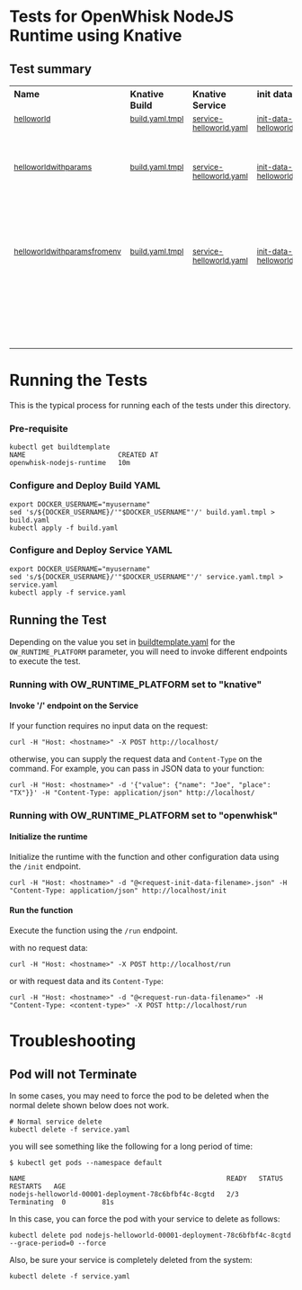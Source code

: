 <!--
#
# Licensed to the Apache Software Foundation (ASF) under one or more
# contributor license agreements.  See the NOTICE file distributed with
# this work for additional information regarding copyright ownership.
# The ASF licenses this file to You under the Apache License, Version 2.0
# (the "License"); you may not use this file except in compliance with
# the License.  You may obtain a copy of the License at
#
#     http://www.apache.org/licenses/LICENSE-2.0
#
# Unless required by applicable law or agreed to in writing, software
# distributed under the License is distributed on an "AS IS" BASIS,
# WITHOUT WARRANTIES OR CONDITIONS OF ANY KIND, either express or implied.
# See the License for the specific language governing permissions and
# limitations under the License.
#
-->

# Tests for OpenWhisk NodeJS Runtime using Knative

## Test summary

<table cellpadding="8">
  <tbody>
    <tr valign="top" align="left">
      <th width="180">Name</th>
      <th width="180">Knative Build</th>
      <th width="180">Knative Service</th>
      <th width="300">init data</th>
      <th width="300">Description</th>
    </tr>
    <tr align="left" valign="top">
      <td><sub><a href="helloworld">helloworld</a></sub></td>
      <td><sub><a href="helloworld/build.yaml.tmpl">build.yaml.tmpl</a></sub></td>
      <td><sub><a href="helloworld/service.yaml.tmpl">service-helloworld.yaml</a></sub></td>
      <td><sub><a href="helloworld/init-data-helloworld.json">init-data-helloworld.json</a></sub></td>
      <td><sub>A simple "Hello world" function with no parameters.</sub></td>
    </tr>
    <tr align="left" valign="top">
      <td><sub><a href="helloworldwithparams">helloworldwithparams</a></sub></td>
      <td><sub><a href="helloworldwithparams/build.yaml.tmpl">build.yaml.tmpl</a></sub></td>
      <td><sub><a href="helloworldwithparams/service.yaml.tmpl">service-helloworld.yaml</a></sub></td>
      <td><sub><a href="helloworldwithparams/init-data-helloworld.json">init-data-helloworld.json</a></sub></td>
      <td><sub>A simple "Hello world" function with NAME and PLACE parameters passed via params JSON object.</sub></td>
    </tr>
    <tr align="left" valign="top">
      <td><sub><a href="helloworldwithparamsfromenv">helloworldwithparamsfromenv</a></sub></td>
      <td><sub><a href="helloworldwithparamsfromenv/build.yaml.tmpl">build.yaml.tmpl</a></sub></td>
      <td><sub><a href="helloworldwithparamsfromenv/service.yaml.tmpl">service-helloworld.yaml</a></sub></td>
      <td><sub><a href="helloworldwithparamsfromenv/init-data-helloworld.json">init-data-helloworld.json</a></sub></td>
      <td><sub>A simple "Hello world" function with NAME and PLACE parameters avail. from NodeJS as process environment variables.  </sub></td>
    </tr>
  </tbody>
</table>   

# Running the Tests

This is the typical process for running each of the tests under this directory.

### Pre-requisite

```
kubectl get buildtemplate
NAME                       CREATED AT
openwhisk-nodejs-runtime   10m
```

### Configure and Deploy Build YAML 

```
export DOCKER_USERNAME="myusername"
sed 's/${DOCKER_USERNAME}/'"$DOCKER_USERNAME"'/' build.yaml.tmpl > build.yaml
kubectl apply -f build.yaml
```

### Configure and Deploy Service YAML

```
export DOCKER_USERNAME="myusername"
sed 's/${DOCKER_USERNAME}/'"$DOCKER_USERNAME"'/' service.yaml.tmpl > service.yaml
kubectl apply -f service.yaml
```

## Running the Test

Depending on the value you set in [buildtemplate.yaml](../buildtemplate.yaml) for the ```OW_RUNTIME_PLATFORM``` parameter, you will need to invoke different endpoints to execute the test.

### Running with OW_RUNTIME_PLATFORM set to "knative"

#### Invoke '/' endpoint on the Service

If your function requires no input data on the request:

```
curl -H "Host: <hostname>" -X POST http://localhost/
```

otherwise, you can supply the request data and ```Content-Type``` on the command. For example, you can pass in JSON data to your function:

```
curl -H "Host: <hostname>" -d '{"value": {"name": "Joe", "place": "TX"}}' -H "Content-Type: application/json" http://localhost/
```

### Running with OW_RUNTIME_PLATFORM set to "openwhisk"

#### Initialize the runtime

Initialize the runtime with the function and other configuration data using the ```/init``` endpoint.

```
curl -H "Host: <hostname>" -d "@<request-init-data-filename>.json" -H "Content-Type: application/json" http://localhost/init
```

#### Run the function

Execute the function using the ```/run``` endpoint.

with no request data:

```
curl -H "Host: <hostname>" -X POST http://localhost/run
```

or with request data and its ```Content-Type```:

```
curl -H "Host: <hostname>" -d "@<request-run-data-filename>" -H "Content-Type: <content-type>" -X POST http://localhost/run
```
# Troubleshooting

## Pod will not Terminate

In some cases, you may need to force the pod to be deleted when the normal delete shown below does not work.
```
# Normal service delete
kubectl delete -f service.yaml
```

you will see something like the following for a long period of time:
```
$ kubectl get pods --namespace default

NAME                                                  READY   STATUS      RESTARTS   AGE
nodejs-helloworld-00001-deployment-78c6bfbf4c-8cgtd   2/3     Terminating  0         81s
```

In this case, you can force the pod with your service to delete as follows:
```
kubectl delete pod nodejs-helloworld-00001-deployment-78c6bfbf4c-8cgtd --grace-period=0 --force
```

Also, be sure your service is completely deleted from the system:
```
kubectl delete -f service.yaml
```

<!--
## Runtime creation & deletion

Prior to starting each test, a fresh Runtime container is required since (by default) each can only be initialized once (i.e., /init entrypoint called once with a single function source code).  Conversely, the runtime once run with a test needs to be deleted for the next test. Each test indicates which Service YAML you need to "apply" or "delete" to assure a fresh runtime.
-->
